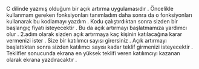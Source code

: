 C dilinde yazmış olduğum bir açık artırma uygulamasıdır . Öncelikle kullanmam gereken fonksiyonları tanımladım daha sonra da o fonksiyonları kullanarak bu kodlamayı yazdım . 
Kodu çalıştırdıktan sonra sizden bir başlangıç fiyatı isteyecektir . Bu da açık artırmayı başlatmamıza yardımcı olur . 
2.adım olarak sizden açık artırmaya kaç kişinin katılacağına karar vermenizi ister . Size bir katılımcı sayısı girersiniz . 
Açık artırmayı başlattıktan sonra sizden katılımcı sayısı kadar teklif girmenizi isteyecektir . 
Teklifler sonucunda ekrana en yüksek teklifi veren katılımcıyı kazanan olarak ekrana yazdıracaktır . 
